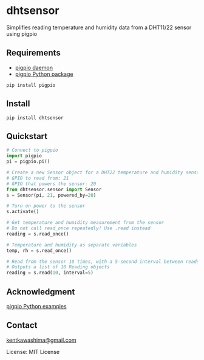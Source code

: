 # dhtsensor
Simplifies reading temperature and humidity data from a DHT11/22 sensor using pigpio

## Requirements
- [pigpio daemon](http://abyz.me.uk/rpi/pigpio/pigpiod.html)
- [pigpio Python package](http://abyz.me.uk/rpi/pigpio/python.html)  
```
pip install pigpio
```

## Install
```
pip install dhtsensor
```

## Quickstart
```python
# Connect to pigpio
import pigpio
pi = pigpio.pi()

# Create a new Sensor object for a DHT22 temperature and humidity sensor
# GPIO to read from: 21
# GPIO that powers the sensor: 20
from dhtsensor.sensor import Sensor
s = Sensor(pi, 21, powered_by=20)

# Turn on power to the sensor
s.activate()

# Get temperature and humidity measurement from the sensor
# Do not call read_once repeatedly! Use .read instead
reading = s.read_once()

# Temperature and humidity as separate variables
temp, rh = s.read_once()

# Read from the sensor 10 times, with a 5-second interval between reads
# Outputs a list of 10 Reading objects
reading = s.read(10, interval=5)

```

## Acknowledgment
[pigpio Python examples](http://abyz.me.uk/rpi/pigpio/examples.html#Python%20code)

## Contact
kentkawashima@gmail.com


License: MIT License  
